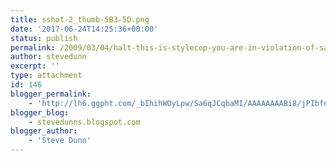 ```yaml
---
title: sshot-2_thumb-5B3-5D.png
date: '2017-06-24T14:25:36+00:00'
status: publish
permalink: /2009/03/04/halt-this-is-stylecop-you-are-in-violation-of-sa1201/sshot-2_thumb-5b3-5d-png
author: stevedunn
excerpt: ''
type: attachment
id: 146
blogger_permalink:
    - 'http://lh6.ggpht.com/_bIhihWOyLpw/Sa6qJCqbaMI/AAAAAAAABi8/jPIbfnZdb_o/sshot-2_thumb%5B3%5D.png'
blogger_blog:
    - stevedunns.blogspot.com
blogger_author:
    - 'Steve Dunn'
---
```

<!DOCTYPE html PUBLIC "-//W3C//DTD HTML 4.0 Transitional//EN" "http://www.w3.org/TR/REC-html40/loose.dtd">
<?xml encoding="UTF-8">

